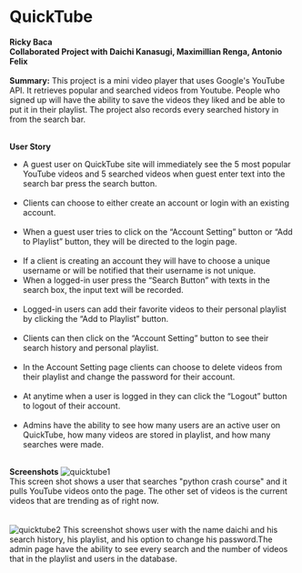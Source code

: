 # QuickTube
<b>Ricky Baca</b></br>
<b>Collaborated Project with Daichi Kanasugi, Maximillian Renga, Antonio Felix</b><br></br>
<b>Summary:</b>
This project is a mini video player that uses Google's YouTube API. It retrieves popular and searched videos
from Youtube. People who signed up will have the ability to save the videos they liked and be able to put it in their playlist.
The project also records every searched history in from the search bar. </br><br>

<b>User Story</b><br><ul>
<li>A guest user on QuickTube site will immediately see the 5 most popular YouTube videos and 5 searched videos when guest enter text into the search bar press the search button.</li></br>
<li>Clients can choose to either create an account or login with an existing account. </li></br>
<li>When a guest user tries to click on the “Account Setting” button or “Add to Playlist” button, they will be directed to the login page.</li></br>
<li>If a client is creating an account they will have to choose a unique username or will be notified that their username is not unique. </lu></br>
<li>When a logged-in user press the “Search Button” with texts in the search box, the input text will be recorded. </li></br>
<li>Logged-in users can add their favorite videos to their personal playlist by clicking the “Add to Playlist” button. </li></br>
<li>Clients can then click on the “Account Setting” button to see their search history and personal playlist. </li></br>
<li>In the Account Setting page clients can choose to delete videos from their playlist and change the password for their account. </li></br>
<li>At anytime when a user is logged in they can click the “Logout” button to logout of their account. </li></br>
<li>Admins have the ability to see how many users are an active user on QuickTube, how many videos are stored in playlist, and how many searches were made.</li></br></ul>

<b>Screenshots</b>
![quicktube1](https://user-images.githubusercontent.com/38510468/58226407-65da5400-7cdb-11e9-8ccf-5bb5578d2d03.jpg)
</br>
This screen shot shows a user that searches "python crash course" and it pulls YouTube videos onto the page. The other set of videos is the current videos that are trending as of right now.</br><br></br>
![quicktube2](https://user-images.githubusercontent.com/38510468/58226465-9c17d380-7cdb-11e9-81ce-48c5fc7d4116.png)
This screenshot shows user with the name daichi and his search history, his playlist, and his option to change his password.The admin page have the ability to see every search and the number of videos that in the playlist and users in the database.

